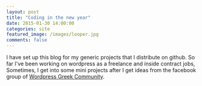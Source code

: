 ```yaml
---
layout: post
title: "Coding in the new year"
date: 2015-01-30 14:00:00
categories: site
featured_image: /images/looper.jpg
comments: false
---
```


I have set up this blog for my generic projects that I distribute on github. So far I've been working on wordpress as a freelance and inside contract jobs, Sometimes, I get into some mini projects after I get ideas from the facebook group of <a href="https://www.facebook.com/groups/WordPressGreekCommunity/?ref=bookmarks" target="_new">Wordpress Greek Community</a>.
